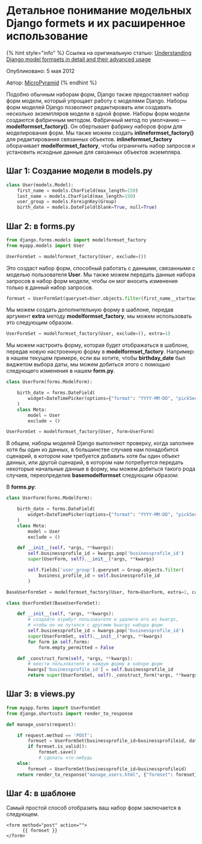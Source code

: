 # Детальное понимание модельных Django formets и их расширенное использование

{% hint style="info" %}
Ссылка на оригинальную статью: [Understanding Django model formsets in detail and their advanced usage](https://micropyramid.com/blog/understanding-djangos-model-formsets-in-detail-and-their-advanced-usage/)

Опубликовано: 5 мая 2012

Автор: [MicroPyramid](https://micropyramid.com/)
{% endhint %}

Подобно обычным наборам форм, Django также предоставляет набор форм модели, который упрощает работу с моделями Django. Наборы форм моделей Django позволяют редактировать или создавать несколько экземпляров модели в одной форме. Наборы форм модели создаются фабричным методом. Фабричный метод по умолчанию — **modelformset\_factory()**. Он обертывает фабрику наборов форм для моделирования форм. Мы также можем создать **inlineformset\_factory()** для редактирования связанных объектов. **inlineformset\_factory** оборачивает **modelformset\_factory**, чтобы ограничить набор запросов и установить исходные данные для связанных объектов экземпляра.

## Шаг 1: Создание модели в models.py

```python
class User(models.Model):
    first_name = models.CharField(max_length=150)
    last_name = models.CharField(max_length=150)
    user_group = models.ForeignKey(Group)
    birth_date = models.DateField(blank=True, null=True)
```

## Шаг 2: в forms.py

```python
from django.forms.models import modelformset_factory
from myapp.models import User

UserFormSet = modelformset_factory(User, exclude=())
```

Это создаст набор форм, способный работать с данными, связанными с моделью пользователя **User**. Мы также можем передать данные набора запросов в набор форм модели, чтобы он мог вносить изменения только в данный набор запросов.

```python
formset = UserFormSet(queryset=User.objects.filter(first_name__startswith='M'))
```

Мы можем создать дополнительную форму в шаблоне, передав аргумент **extra** методу **modelformset\_factory**, мы можем использовать это следующим образом.

```python
UserFormSet = modelformset_factory(User, exclude=(), extra=1)
```

Мы можем настроить форму, которая будет отображаться в шаблоне, передав новую настроенную форму в **modelformset\_factory**. Например: в нашем текущем примере, если вы хотите, чтобы **birthday\_date** был виджетом выбора даты, мы можем добиться этого с помощью следующего изменения в нашем **form.py**.

```python
class UserForm(forms.ModelForm):

    birth_date = forms.DateField(
        widget=DateTimePicker(options={"format": "YYYY-MM-DD", "pickSeconds": False})
    )
    class Meta:
        model = User
        exclude = ()

UserFormSet = modelformset_factory(User, form=UserForm)
```

В общем, наборы моделей Django выполняют проверку, когда заполнен хотя бы один из данных, в большинстве случаев нам понадобится сценарий, в котором нам требуется добавить хотя бы один объект данных, или другой сценарий, в котором нам потребуется передать некоторые начальные данные в форму, мы можем добиться такого рода случаев, переопределив **basemodelformset** следующим образом:

В **forms.py**:

```python
class UserForm(forms.ModelForm):

    birth_date = forms.DateField(
        widget=DateTimePicker(options={"format": "YYYY-MM-DD", "pickSeconds": False})
    )
    class Meta:
        model = User
        exclude = ()

    def __init__(self, *args, **kwargs):
        self.businessprofile_id = kwargs.pop('businessprofile_id')
        super(UserForm, self).__init__(*args, **kwargs)

        self.fields['user_group'].queryset = Group.objects.filter(
            business_profile_id = self.businessprofile_id
        )

BaseUserFormSet = modelformset_factory(User, form=UserForm, extra=1, can_delete=True)

class UserFormSet(BaseUserFormSet):

    def __init__(self, *args, **kwargs):
        # создайте атрибут пользователя и удалите его из kwargs,
        # чтобы он не путался с другими kwargs набора форм
        self.businessprofile_id = kwargs.pop('businessprofile_id')
        super(UserFormSet, self).__init__(*args, **kwargs)
        for form in self.forms:
            form.empty_permitted = False

    def _construct_form(self, *args, **kwargs):
        # ввести пользователя в каждую форму в наборе форм
        kwargs['businessprofile_id'] = self.businessprofile_id
        return super(UserFormSet, self)._construct_form(*args, **kwargs)
```

## Шаг 3: в views.py

```python
from myapp.forms import UserFormSet
from django.shortcuts import render_to_response

def manage_users(request):

    if request.method == 'POST':
        formset = UserFormSet(businessprofile_id=businessprofileid, data=request.POST)
        if formset.is_valid():
            formset.save()
            # сделать что-нибудь
    else:
        formset = UserFormSet(businessprofile_id=businessprofileid)
    return render_to_response("manage_users.html", {"formset": formset})
```

## Шаг 4: в шаблоне

Самый простой способ отобразить ваш набор форм заключается в следующем.

```django
<form method="post" action="">
      {{ formset }}
</form>
```
